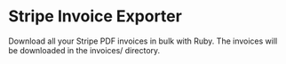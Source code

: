 # Stripe Invoice Exporter
Download all your Stripe PDF invoices in bulk with Ruby.
The invoices will be downloaded in the invoices/ directory.
